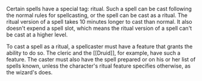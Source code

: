 Certain spells have a special tag: ritual. Such a spell can be cast following the normal rules for spellcasting, or the spell can be cast as a ritual. The ritual version of a spell takes 10 minutes longer to cast than normal. It also doesn't expend a spell slot, which means the ritual version of a spell can't be cast at a higher level.

To cast a spell as a ritual, a spellcaster must have a feature that grants the ability to do so. The cleric and the [[Druid]], for example, have such a feature. The caster must also have the spell prepared or on his or her list of spells known, unless the character's ritual feature specifies otherwise, as the wizard's does.